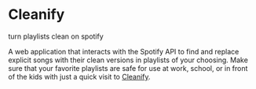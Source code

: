 # Cleanify
turn playlists clean on spotify

A web application that interacts with the Spotify API to find and replace explicit songs with their clean versions in playlists of your choosing.
Make sure that your favorite playlists are safe for use at work, school, or in front of the kids with just a quick visit to [Cleanify](http://cleanify.me).

